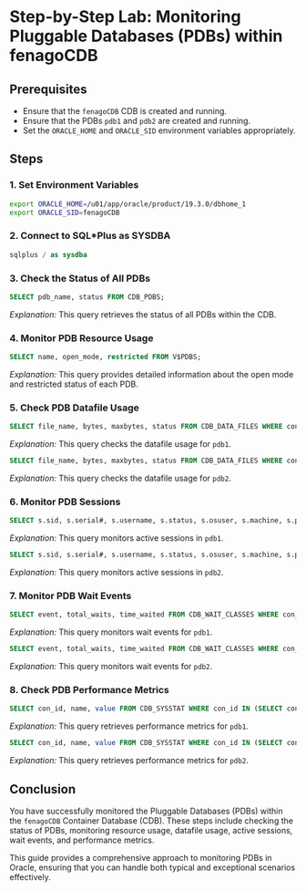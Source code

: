 
# Step-by-Step Lab: Monitoring Pluggable Databases (PDBs) within fenagoCDB

## Prerequisites
- Ensure that the `fenagoCDB` CDB is created and running.
- Ensure that the PDBs `pdb1` and `pdb2` are created and running.
- Set the `ORACLE_HOME` and `ORACLE_SID` environment variables appropriately.

## Steps

### 1. Set Environment Variables
```bash
export ORACLE_HOME=/u01/app/oracle/product/19.3.0/dbhome_1
export ORACLE_SID=fenagoCDB
```

### 2. Connect to SQL*Plus as SYSDBA
```sql
sqlplus / as sysdba
```

### 3. Check the Status of All PDBs
```sql
SELECT pdb_name, status FROM CDB_PDBS;
```

*Explanation:* This query retrieves the status of all PDBs within the CDB.

### 4. Monitor PDB Resource Usage
```sql
SELECT name, open_mode, restricted FROM V$PDBS;
```

*Explanation:* This query provides detailed information about the open mode and restricted status of each PDB.

### 5. Check PDB Datafile Usage
```sql
SELECT file_name, bytes, maxbytes, status FROM CDB_DATA_FILES WHERE con_id IN (SELECT con_id FROM CDB_PDBS WHERE pdb_name='PDB1');
```

*Explanation:* This query checks the datafile usage for `pdb1`.

```sql
SELECT file_name, bytes, maxbytes, status FROM CDB_DATA_FILES WHERE con_id IN (SELECT con_id FROM CDB_PDBS WHERE pdb_name='PDB2');
```

*Explanation:* This query checks the datafile usage for `pdb2`.

### 6. Monitor PDB Sessions
```sql
SELECT s.sid, s.serial#, s.username, s.status, s.osuser, s.machine, s.program FROM CDB_SESSIONS s WHERE s.con_id IN (SELECT con_id FROM CDB_PDBS WHERE pdb_name='PDB1');
```

*Explanation:* This query monitors active sessions in `pdb1`.

```sql
SELECT s.sid, s.serial#, s.username, s.status, s.osuser, s.machine, s.program FROM CDB_SESSIONS s WHERE s.con_id IN (SELECT con_id FROM CDB_PDBS WHERE pdb_name='PDB2');
```

*Explanation:* This query monitors active sessions in `pdb2`.

### 7. Monitor PDB Wait Events
```sql
SELECT event, total_waits, time_waited FROM CDB_WAIT_CLASSES WHERE con_id IN (SELECT con_id FROM CDB_PDBS WHERE pdb_name='PDB1');
```

*Explanation:* This query monitors wait events for `pdb1`.

```sql
SELECT event, total_waits, time_waited FROM CDB_WAIT_CLASSES WHERE con_id IN (SELECT con_id FROM CDB_PDBS WHERE pdb_name='PDB2');
```

*Explanation:* This query monitors wait events for `pdb2`.

### 8. Check PDB Performance Metrics
```sql
SELECT con_id, name, value FROM CDB_SYSSTAT WHERE con_id IN (SELECT con_id FROM CDB_PDBS WHERE pdb_name='PDB1');
```

*Explanation:* This query retrieves performance metrics for `pdb1`.

```sql
SELECT con_id, name, value FROM CDB_SYSSTAT WHERE con_id IN (SELECT con_id FROM CDB_PDBS WHERE pdb_name='PDB2');
```

*Explanation:* This query retrieves performance metrics for `pdb2`.

## Conclusion
You have successfully monitored the Pluggable Databases (PDBs) within the `fenagoCDB` Container Database (CDB). These steps include checking the status of PDBs, monitoring resource usage, datafile usage, active sessions, wait events, and performance metrics.

This guide provides a comprehensive approach to monitoring PDBs in Oracle, ensuring that you can handle both typical and exceptional scenarios effectively.
